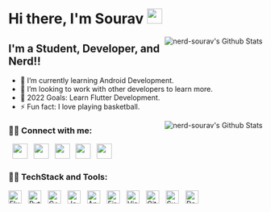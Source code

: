 # Hi there, I'm Sourav <img src="https://raw.githubusercontent.com/iampavangandhi/iampavangandhi/master/gifs/Hi.gif" width="30px"></h2>
<img align="right" src="https://github-readme-stats.vercel.app/api?username=nerd-sourav&include_all_commits=true&count_private=true&show_icons=true&line_height=20&title_color=7A7ADB&icon_color=2234AE&text_color=D3D3D3&bg_color=0,000000,130F40" alt="nerd-sourav's Github Stats">

## I'm a Student, Developer, and Nerd!!

- 🌱 I’m currently learning Android Development.
- 👯 I’m looking to work with other developers to learn more.
- 🥅 2022 Goals: Learn Flutter Development.
- ⚡ Fun fact: I love playing basketball.
<img align="right" src="https://github-readme-stats.vercel.app/api/top-langs/?username=nerd-sourav&layout=compact&text_color=daf7dc&bg_color=151515" alt="nerd-sourav's Github Stats">

### 🤝🏻 Connect with me:

<p align="left">
&nbsp; <a href="mailto:souravprasad1869@gmail.com" target="_blank" rel="noopener noreferrer"><img src="https://img.icons8.com/fluency/100/000000/gmail-new.png" width="30" /></a>  
&nbsp; <a href="https://www.instagram.com/soura.xd/" target="_blank" rel="noopener noreferrer"><img src="https://img.icons8.com/fluency/100/000000/instagram-new.png" width="30" /></a>  
&nbsp; <a href="https://www.linkedin.com/in/sourav-pd/" target="_blank" rel="noopener noreferrer"><img src="https://img.icons8.com/fluency/10000/000000/linkedin.png" width="30" /></a>
&nbsp; <a href="https://www.facebook.com/souravpdd" target="_blank" rel="noopener noreferrer"><img src="https://img.icons8.com/fluency/48/000000/facebook.png"  width="30" /></a>
&nbsp; <a href="https://twitter.com/souravpd_" target="_blank" rel="noopener noreferrer"><img src="https://img.icons8.com/fluency/48/000000/twitter-squared.png"  width="30" /></a>
</p>

### 🧑‍💻 TechStack and Tools:




<img align="left" alt="Flutter" width="26px" src="https://img.icons8.com/fluency/48/000000/flutter.png" style="padding-right:10px;" />
<img align="left" alt="Python" width="26px" src="https://img.icons8.com/fluency/48/000000/python.png" style="padding-right:10px;" />
<img align="left" alt="C++" width="26px" src="https://cdn.jsdelivr.net/gh/devicons/devicon/icons/cplusplus/cplusplus-plain.svg" style="padding-right:10px;" />
<img align="left" alt="Java" width="26px" src="https://img.icons8.com/fluency/48/000000/java-coffee-cup-logo.png" style="padding-right:10px;" />
<img align="below" alt="Dart" width="26px" src="https://cdn.jsdelivr.net/gh/devicons/devicon/icons/dart/dart-original.svg" style="padding-right:10px;" />

<img align="left" alt="Android Studio" width="26px" src="https://img.icons8.com/fluency/48/000000/android-studio--v3.png" style="padding-right:10px;" />
<img align="left" alt="Firebase" width="26px" src="https://cdn.jsdelivr.net/gh/devicons/devicon/icons/firebase/firebase-plain.svg" style="padding-right:10px;" />
<img align="left" alt="Visual Studio Code" width="26px" src="https://img.icons8.com/fluency/48/000000/visual-studio-code-2019.png" style="padding-right:10px;" />
<img align="left" alt="GitHub" width="26px" src="https://img.icons8.com/fluency/48/000000/github.png" style="padding-right:10px;" />
<img align="left" alt="Sublime Text" width="26px" src="https://img.icons8.com/fluency/48/000000/sublime-text.png" style="padding-right:10px;" />
<br>
<br>




[facebook]: https://www.facebook.com/souravpdd
[twitter]: https://twitter.com/souravpd_
[instagram]: https://instagram.com/soura.xdW
[linkedin]: https://www.linkedin.com/in/sourav-pd

